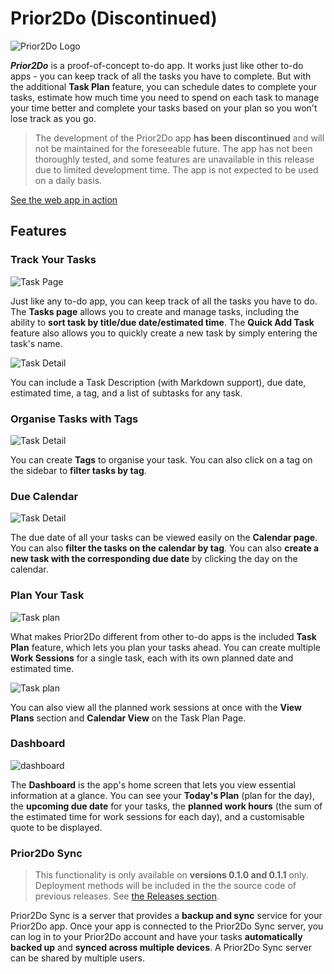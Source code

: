 # Prior2Do (Discontinued)

![Prior2Do Logo](./readme-images/logo.PNG)

**_Prior2Do_** is a proof-of-concept to-do app. It works just like other to-do apps - you can keep track of all the tasks you have to complete. But with the additional **Task Plan** feature, you can schedule dates to complete your tasks, estimate how much time you need to spend on each task to manage your time better and complete your tasks based on your plan so you won't lose track as you go.

> The development of the Prior2Do app **has been discontinued** and will not be maintained for the foreseeable future. The app has not been thoroughly tested, and some features are unavailable in this release due to limited development time. The app is not expected to be used on a daily basis.

[See the web app in action](http://bench352.github.io/prior2do)

## Features

### Track Your Tasks

![Task Page](./readme-images/task-page.jpeg)

Just like any to-do app, you can keep track of all the tasks you have to do. The **Tasks page** allows you to create and manage tasks, including the ability to **sort task by title/due date/estimated time**. The **Quick Add Task** feature also allows you to quickly create a new task by simply entering the task's name.

![Task Detail](./readme-images/task-detail.jpeg)

You can include a Task Description (with Markdown support), due date, estimated time, a tag, and a list of subtasks for any task.

### Organise Tasks with Tags

![Task Detail](./readme-images/tags.jpeg)

You can create **Tags** to organise your task. You can also click on a tag on the sidebar to **filter tasks by tag**.

### Due Calendar

![Task Detail](./readme-images/due-calendar.jpeg)

The due date of all your tasks can be viewed easily on the **Calendar page**. You can also **filter the tasks on the calendar by tag**. You can also **create a new task with the corresponding due date** by clicking the day on the calendar.

### Plan Your Task

![Task plan](./readme-images/task-plan-detail.jpeg)

What makes Prior2Do different from other to-do apps is the included **Task Plan** feature, which lets you plan your tasks ahead. You can create multiple **Work Sessions** for a single task, each with its own planned date and estimated time.

![Task plan](./readme-images/task-plan-cal.jpeg)

You can also view all the planned work sessions at once with the **View Plans** section and **Calendar View** on the Task Plan Page.

### Dashboard

![dashboard](./readme-images/dashboard.jpeg)

The **Dashboard** is the app's home screen that lets you view essential information at a glance. You can see your **Today's Plan** (plan for the day), the **upcoming due date** for your tasks, the **planned work hours** (the sum of the estimated time for work sessions for each day), and a customisable quote to be displayed.

### Prior2Do Sync

> This functionality is only available on **versions 0.1.0 and 0.1.1** only. Deployment methods will be included in the the source code of previous releases. See [the Releases section](https://github.com/bench352/prior2do/releases).

Prior2Do Sync is a server that provides a **backup and sync** service for your Prior2Do app. Once your app is connected to the Prior2Do Sync server, you can log in to your Prior2Do account and have your tasks **automatically backed up** and **synced across multiple devices**. A Prior2Do Sync server can be shared by multiple users.

